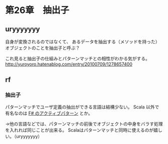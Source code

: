 # 第26章　抽出子

## uryyyyyyy

自身が変換されるのではなくて、
あるデータを抽出する（メソッドを持った）オブジェクトのことを抽出子と呼ぶ？

これ見ると抽出子の仕組みとパターンマッチとの相性がわかる気がする。
http://yuroyoro.hatenablog.com/entry/20100709/1278657400

## rf

### 抽出子

パターンマッチでユーザ定義の抽出ができる言語は結構少ない。
Scala 以外で有名なのは [F# のアクティブパターン](http://msdn.microsoft.com/ja-jp/library/dd233248.aspx) とか。

→他の言語などでは、パターンマッチの前後でオブジェクトの中身をバラす処理を入れれば同じことが出来る。
Scalaはパターンマッチと同時に使えるのが嬉しい。（uryyyyyyy）
